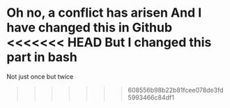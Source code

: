 Oh no, a conflict has arisen
And I have changed this in Github
<<<<<<< HEAD
But I changed this part in bash
=======
Not just once but twice
>>>>>>> 608556b98b22b81fcee078de3fd5993466c84df1
